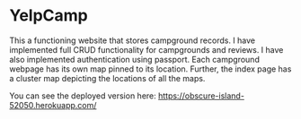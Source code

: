 # YelpCamp
This a functioning website that stores campground records. I have implemented full CRUD functionality for campgrounds and reviews.
I have also implemented authentication using passport. 
Each campground webpage has its own map pinned to its location. Further, the index page has a cluster map depicting the locations of all the maps.

You can see the deployed version here: https://obscure-island-52050.herokuapp.com/
